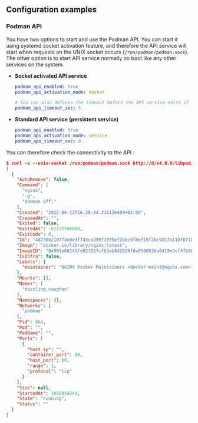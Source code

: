 Configuration examples
----------------------

### Podman API

You have two options to start and use the Podman API. You can start it using systemd socket activation feature, and therefore the API service will start when requests on the UNIX socket occurs (`/run/podman/podman.sock`). The other option is to start API service normally on boot like any other services on the system.

* **Socket activated API service**

  ```YAML
  podman_api_enabled: true
  podman_api_activation_mode: socket

  # You can also defines the timeout before the API service exits if there is no connection on the socket. A value of '0' disable this timeout.
  podman_api_timeout_sec: 5
  ```

* **Standard API service (persistent service)**

  ```YAML
  podman_api_enabled: true
  podman_api_activation_mode: service
  podman_api_timeout_sec: 0
  ```

You can therefore check the connectivity to the API :

```JSON
$ curl -s --unix-socket /run/podman/podman.sock http://d/v4.0.0/libpod/containers/json | jq
[
  {
    "AutoRemove": false,
    "Command": [
      "nginx",
      "-g",
      "daemon off;"
    ],
    "Created": "2022-06-12T16:30:44.231126499+02:00",
    "CreatedAt": "",
    "Exited": false,
    "ExitedAt": -62135596800,
    "ExitCode": 0,
    "Id": "4d738b210774e0e3f743ca399f1975ef2b6c9f8ef15f2bc9817a110f6718b239",
    "Image": "docker.io/library/nginx:latest",
    "ImageID": "0e901e68141fd02f237cf63eb842529f8a9500636a9419e3cf4fb986b8fe3d5d",
    "IsInfra": false,
    "Labels": {
      "maintainer": "NGINX Docker Maintainers <docker-maint@nginx.com>"
    },
    "Mounts": [],
    "Names": [
      "dazzling_vaughan"
    ],
    "Namespaces": {},
    "Networks": [
      "podman"
    ],
    "Pid": 864,
    "Pod": "",
    "PodName": "",
    "Ports": [
      {
        "host_ip": "",
        "container_port": 80,
        "host_port": 80,
        "range": 1,
        "protocol": "tcp"
      }
    ],
    "Size": null,
    "StartedAt": 1655044244,
    "State": "running",
    "Status": ""
  }
]
```